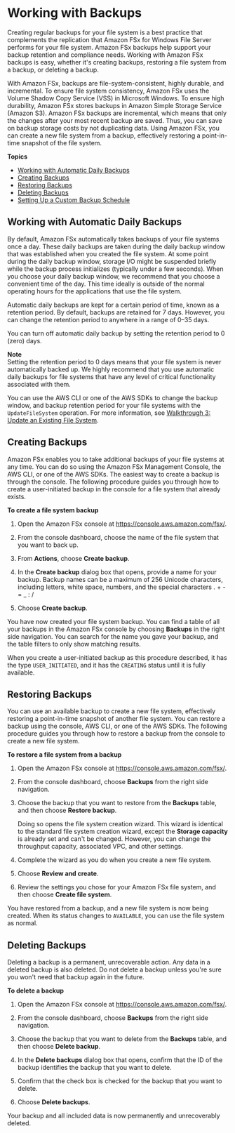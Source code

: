 # Working with Backups<a name="using-backups"></a>

Creating regular backups for your file system is a best practice that complements the replication that Amazon FSx for Windows File Server performs for your file system\. Amazon FSx backups help support your backup retention and compliance needs\. Working with Amazon FSx backups is easy, whether it's creating backups, restoring a file system from a backup, or deleting a backup\.

With Amazon FSx, backups are file\-system\-consistent, highly durable, and incremental\. To ensure file system consistency, Amazon FSx uses the Volume Shadow Copy Service \(VSS\) in Microsoft Windows\. To ensure high durability, Amazon FSx stores backups in Amazon Simple Storage Service \(Amazon S3\)\. Amazon FSx backups are incremental, which means that only the changes after your most recent backup are saved\. Thus, you can save on backup storage costs by not duplicating data\. Using Amazon FSx, you can create a new file system from a backup, effectively restoring a point\-in\-time snapshot of the file system\.

**Topics**
+ [Working with Automatic Daily Backups](#automatic-backups)
+ [Creating Backups](#creating-backups)
+ [Restoring Backups](#restoring-backups)
+ [Deleting Backups](#delete-backups)
+ [Setting Up a Custom Backup Schedule](custom-backup-schedule.md)

## Working with Automatic Daily Backups<a name="automatic-backups"></a>

By default, Amazon FSx automatically takes backups of your file systems once a day\. These daily backups are taken during the daily backup window that was established when you created the file system\. At some point during the daily backup window, storage I/O might be suspended briefly while the backup process initializes \(typically under a few seconds\)\. When you choose your daily backup window, we recommend that you choose a convenient time of the day\. This time ideally is outside of the normal operating hours for the applications that use the file system\.

Automatic daily backups are kept for a certain period of time, known as a retention period\. By default, backups are retained for 7 days\. However, you can change the retention period to anywhere in a range of 0–35 days\.

You can turn off automatic daily backup by setting the retention period to 0 \(zero\) days\.

**Note**  
Setting the retention period to 0 days means that your file system is never automatically backed up\. We highly recommend that you use automatic daily backups for file systems that have any level of critical functionality associated with them\.

You can use the AWS CLI or one of the AWS SDKs to change the backup window, and backup retention period for your file systems with the `UpdateFileSystem` operation\. For more information, see [Walkthrough 3: Update an Existing File System](walkthrough03-update-file-system.md)\.

## Creating Backups<a name="creating-backups"></a>

Amazon FSx enables you to take additional backups of your file systems at any time\. You can do so using the Amazon FSx Management Console, the AWS CLI, or one of the AWS SDKs\. The easiest way to create a backup is through the console\. The following procedure guides you through how to create a user\-initiated backup in the console for a file system that already exists\.

**To create a file system backup**

1. Open the Amazon FSx console at [https://console\.aws\.amazon\.com/fsx/](https://console.aws.amazon.com/fsx/)\.

1. From the console dashboard, choose the name of the file system that you want to back up\.

1. From **Actions**, choose **Create backup**\.

1. In the **Create backup** dialog box that opens, provide a name for your backup\. Backup names can be a maximum of 256 Unicode characters, including letters, white space, numbers, and the special characters \. \+ \- = \_ : /

1. Choose **Create backup**\.

You have now created your file system backup\. You can find a table of all your backups in the Amazon FSx console by choosing **Backups** in the right side navigation\. You can search for the name you gave your backup, and the table filters to only show matching results\.

When you create a user\-initiated backup as this procedure described, it has the type `USER_INITIATED`, and it has the `CREATING` status until it is fully available\.

## Restoring Backups<a name="restoring-backups"></a>

You can use an available backup to create a new file system, effectively restoring a point\-in\-time snapshot of another file system\. You can restore a backup using the console, AWS CLI, or one of the AWS SDKs\. The following procedure guides you through how to restore a backup from the console to create a new file system\. 

**To restore a file system from a backup**

1. Open the Amazon FSx console at [https://console\.aws\.amazon\.com/fsx/](https://console.aws.amazon.com/fsx/)\.

1. From the console dashboard, choose **Backups** from the right side navigation\.

1. Choose the backup that you want to restore from the **Backups** table, and then choose **Restore backup**\. 

   Doing so opens the file system creation wizard\. This wizard is identical to the standard file system creation wizard, except the **Storage capacity** is already set and can't be changed\. However, you can change the throughput capacity, associated VPC, and other settings\.

1. Complete the wizard as you do when you create a new file system\.

1. Choose **Review and create**\.

1. Review the settings you chose for your Amazon FSx file system, and then choose **Create file system**\.

You have restored from a backup, and a new file system is now being created\. When its status changes to `AVAILABLE`, you can use the file system as normal\.

## Deleting Backups<a name="delete-backups"></a>

Deleting a backup is a permanent, unrecoverable action\. Any data in a deleted backup is also deleted\. Do not delete a backup unless you're sure you won't need that backup again in the future\.

**To delete a backup**

1. Open the Amazon FSx console at [https://console\.aws\.amazon\.com/fsx/](https://console.aws.amazon.com/fsx/)\.

1. From the console dashboard, choose **Backups** from the right side navigation\.

1. Choose the backup that you want to delete from the **Backups** table, and then choose **Delete backup**\.

1. In the **Delete backups** dialog box that opens, confirm that the ID of the backup identifies the backup that you want to delete\.

1. Confirm that the check box is checked for the backup that you want to delete\.

1. Choose **Delete backups**\.

Your backup and all included data is now permanently and unrecoverably deleted\.